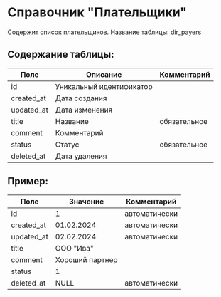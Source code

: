 # Справочник "Плательщики"

Содержит список плательщиков.
Название таблицы: dir_payers

## Содержание таблицы:
| Поле          | Описание                  | Комментарий   |
| -----------   | -----------               | -----------   |
| id            | Уникальный идентификатор  |               |
| created_at    | Дата создания             |               |
| updated_at    | Дата изменения            |               |
| title         | Название                  | обязательное  |
| comment       | Комментарий               |               |
| status        | Статус                    | обязательное  |
| deleted_at    | Дата удаления             |               |

## Пример:
| Поле          | Значение                  | Комментарий   |
| -----------   | -----------               | -----------   |
| id            | 1                         | автоматически |
| created_at    | 01.02.2024                | автоматически |
| updated_at    | 02.02.2024                | автоматически |
| title         | ООО "Ива"                 |               |
| comment       | Хороший партнер           |               |
| status        | 1                         |               |
| deleted_at    | NULL                      | автоматически |
